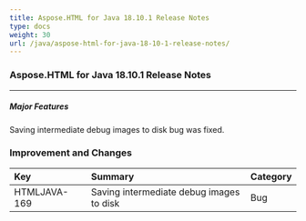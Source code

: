 ```yaml
---
title: Aspose.HTML for Java 18.10.1 Release Notes
type: docs
weight: 30
url: /java/aspose-html-for-java-18-10-1-release-notes/
---
```


### **Aspose.HTML for Java 18.10.1 Release Notes** ### 
-----
##### **Major Features** ##### 
Saving intermediate debug images to disk bug was fixed.
### **Improvement and Changes** ### 

|**Key**|**Summary**|**Category**|
| :- | :- | :- |
|HTMLJAVA-169|Saving intermediate debug images to disk|Bug|

